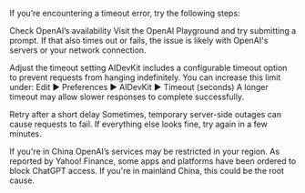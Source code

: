 If you’re encountering a timeout error, try the following steps:

Check OpenAI’s availability
Visit the OpenAI Playground and try submitting a prompt.
If that also times out or fails, the issue is likely with OpenAI's servers or your network connection.

Adjust the timeout setting
AIDevKit includes a configurable timeout option to prevent requests from hanging indefinitely.
You can increase this limit under:
Edit ▶ Preferences ▶ AIDevKit ▶ Timeout (seconds)
A longer timeout may allow slower responses to complete successfully.

Retry after a short delay
Sometimes, temporary server-side outages can cause requests to fail. If everything else looks fine, try again in a few minutes.

If you're in China
OpenAI’s services may be restricted in your region. As reported by Yahoo! Finance, some apps and platforms have been ordered to block ChatGPT access. If you're in mainland China, this could be the root cause.
